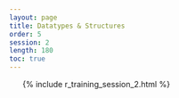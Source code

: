 ```yaml
---
layout: page
title: Datatypes & Structures
order: 5
session: 2
length: 180
toc: true
---
```



<ol>
{% include r_training_session_2.html %}
</ol>

